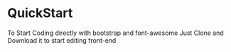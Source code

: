 # QuickStart
To Start Coding directly with bootstrap and font-awesome 
Just Clone and Download it to start editing front-end
